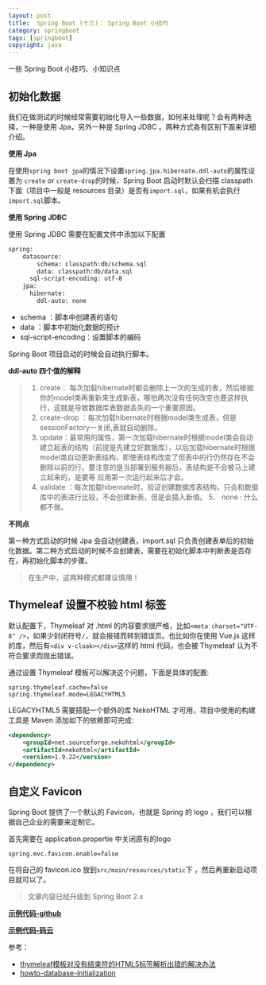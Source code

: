 ```yaml
---
layout: post
title:  Spring Boot (十三)： Spring Boot 小技巧
category: springboot 
tags: [springboot]
copyright: java
---
```


一些 Spring Boot 小技巧、小知识点

##  初始化数据

我们在做测试的时候经常需要初始化导入一些数据，如何来处理呢？会有两种选择，一种是使用 Jpa，另外一种是 Spring JDBC 。两种方式各有区别下面来详细介绍。

**使用 Jpa**

在使用`spring boot jpa`的情况下设置`spring.jpa.hibernate.ddl-auto`的属性设置为 `create` or `create-drop`的时候，Spring Boot 启动时默认会扫描 classpath 下面（项目中一般是 resources 目录）是否有`import.sql`，如果有机会执行`import.sql`脚本。


**使用 Spring JDBC**

使用 Spring JDBC 需要在配置文件中添加以下配置

``` xml
spring:
    datasource:
        schema: classpath:db/schema.sql
        data: classpath:db/data.sql
      sql-script-encoding: utf-8
    jpa:
      hibernate:
        ddl-auto: none
```

- schema ：脚本中创建表的语句
- data ：脚本中初始化数据的预计
- sql-script-encoding：设置脚本的编码

Spring Boot 项目启动的时候会自动执行脚本。

**ddl-auto 四个值的解释**

> 1. create： 每次加载hibernate时都会删除上一次的生成的表，然后根据你的model类再重新来生成新表，哪怕两次没有任何改变也要这样执行，这就是导致数据库表数据丢失的一个重要原因。
> 2. create-drop ：每次加载hibernate时根据model类生成表，但是sessionFactory一关闭,表就自动删除。
> 3. update：最常用的属性，第一次加载hibernate时根据model类会自动建立起表的结构（前提是先建立好数据库），以后加载hibernate时根据 model类自动更新表结构，即使表结构改变了但表中的行仍然存在不会删除以前的行。要注意的是当部署到服务器后，表结构是不会被马上建立起来的，是要等 应用第一次运行起来后才会。
> 4.  validate ：每次加载hibernate时，验证创建数据库表结构，只会和数据库中的表进行比较，不会创建新表，但是会插入新值。
> 5、 none  : 什么都不做。

**不同点**

第一种方式启动的时候 Jpa 会自动创建表，import.sql 只负责创建表单后的初始化数据。第二种方式启动的时候不会创建表，需要在初始化脚本中判断表是否存在，再初始化脚本的步骤。

> 在生产中，这两种模式都建议慎用！

##  Thymeleaf 设置不校验 html 标签

默认配置下，Thymeleaf 对 .html 的内容要求很严格，比如`<meta charset="UTF-8" />`，如果少封闭符号`/`，就会报错而转到错误页。也比如你在使用 Vue.js 这样的库，然后有`<div v-cloak></div>`这样的 html 代码，也会被 Thymeleaf 认为不符合要求而抛出错误。

通过设置 Thymeleaf 模板可以解决这个问题，下面是具体的配置:

``` properties
spring.thymeleaf.cache=false
spring.thymeleaf.mode=LEGACYHTML5
```

LEGACYHTML5 需要搭配一个额外的库 NekoHTML 才可用，项目中使用的构建工具是 Maven 添加如下的依赖即可完成:

``` xml
<dependency>
	<groupId>net.sourceforge.nekohtml</groupId>
	<artifactId>nekohtml</artifactId>
	<version>1.9.22</version>
</dependency>
```

## 自定义 Favicon

Spring Boot 提供了一个默认的 Favicon，也就是 Spring 的 logo ，我们可以根据自己企业的需要来定制它。

首先需要在 application.propertie 中关闭原有的logo

``` properties
spring.mvc.favicon.enable=false 
```

在将自己的 favicon.ico 放到`src/main/resources/static`下 ，然后再重新启动项目就可以了。


> 文章内容已经升级到 Spring Boot 2.x 

**[示例代码-github](https://github.com/weiqingeng/spring-boot-examples)**

**[示例代码-码云](https://gitee.com/weiqingeng/spring-boot-examples)**

参考：

- [thymeleaf模板对没有结束符的HTML5标签解析出错的解决办法](http://blog.csdn.net/yalishadaa/article/details/60768811)
- [howto-database-initialization](https://docs.spring.io/spring-boot/docs/current/reference/html/howto-database-initialization.html)



